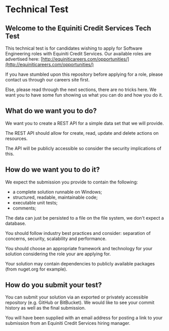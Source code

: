 # Technical Test #

## Welcome to the Equiniti Credit Services Tech Test ##
This technical test is for candidates wishing to apply for Software Engineering roles with Equiniti Credit Services. Our available roles are advertised here: [http://equiniticareers.com/opportunities/](http://equiniticareers.com/opportunities/) 

If you have stumbled upon this repository before applying for a role, please contact us through our careers site first.

Else, please read through the next sections, there are no tricks here. We want you to have some fun showing us what you can do and how you do it.

## What do we want you to do? ##
We want you to create a REST API for a simple data set that we will provide.  

The REST API should allow for create, read, update and delete actions on resources.

The API will be publicly accessible so consider the security implications of this. 

## How do we want you to do it? ##
We expect the submission you provide to contain the following:

- a complete solution runnable on Windows;
- structured, readable, maintainable code;
- executable unit tests;
- comments;

The data can just be persisted to a file on the file system, we don't expect a database.

You should follow industry best practices and consider: separation of concerns, security, scalability and performance.

You should choose an appropriate framework and technology for your solution considering the role your are applying for.

Your solution may contain dependencies to publicly available packages (from nuget.org for example).  

## How do you submit your test? ##
You can submit your solution via an exported or privately accessible repository (e.g. GitHub or BitBucket). We would like to see your commit history as well as the final submission.

You will have been supplied with an email address for posting a link to your submission from an Equiniti Credit Services hiring manager.

